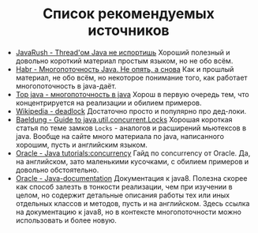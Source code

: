 <h1 align="center">
Список рекомендуемых источников
</h1>

- [JavaRush - Thread'ом Java не испортишь](https://javarush.com/groups/posts/2047-threadom-java-ne-isportishjh--chastjh-i---potoki)
   Хороший полезный и довольно короткий материал простым языком, но не обо всём.
- [Habr - Многопоточность Java. Не опять, а снова](https://habr.com/ru/articles/693244/#%D0%9E%D1%81%D0%BD%D0%BE%D0%B2%D0%BD%D1%8B%D0%B5%20%D0%BF%D0%BE%D0%BD%D1%8F%D1%82%D0%B8%D1%8F)
  Как и прошлый материал, не обо всём, но некоторое понимание того, как работает многопоточность в java-даёт.
- [Top java - многопоточность в java](https://topjava.ru/blog/mnogopotochnost-v-java-chast1)
  Хорош в первую очередь тем, что концентрируется на реализации и обилием примеров.
- [Wikipedia - deadlock](https://ru.wikipedia.org/wiki/%D0%92%D0%B7%D0%B0%D0%B8%D0%BC%D0%BD%D0%B0%D1%8F_%D0%B1%D0%BB%D0%BE%D0%BA%D0%B8%D1%80%D0%BE%D0%B2%D0%BA%D0%B0)
  Достаточно просто и популярно про дед-локи.
- [Baeldung - Guide to java.util.concurrent.Locks](https://www.baeldung.com/java-concurrent-locks#bd-1-reentrantlock)
  Хорошая короткая статья по теме замков `Locks` - аналогов и расширений мьютексов в java. Вообще на сайте много материала по java,
  написанного хорошим, пусть и английским языком.
- [Oracle - Java tutorials:concurrency](https://docs.oracle.com/javase/tutorial/essential/concurrency/index.html) Гайд
по concurrency от Oracle. Да, на английском, зато маленькими кусочками, с обилием примеров и довольно обстоятельно.
- [Oracle - Java-documentation](https://docs.oracle.com/javase/8/docs/api/overview-summary.html) Документация к java8.
  Полезна скорее как способ залезть в тонкости реализации, чем при изучении в целом, но содержит детальные описания
  работы тех или иных отдельных классов и методов, пусть и на английском. Здесь ссылка на документацию к java8, но в 
  контексте многопоточности можно использовать и более новую.